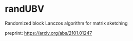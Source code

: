 # randUBV
Randomized block Lanczos algorithm for matrix sketching

preprint: https://arxiv.org/abs/2101.01247
